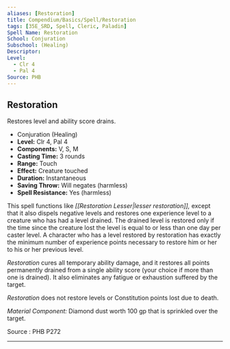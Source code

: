 ```yaml
---
aliases: [Restoration]
title: Compendium/Basics/Spell/Restoration
tags: [35E_SRD, Spell, Cleric, Paladin]
Spell Name: Restoration
School: Conjuration
Subschool: (Healing)
Descriptor: 
Level:
  - Clr 4
  - Pal 4
Source: PHB
---
```



## Restoration

Restores level and ability score drains.

*   Conjuration (Healing)
*   **Level:** Clr 4, Pal 4
*   **Components:** V, S, M
*   **Casting Time:** 3 rounds
*   **Range:** Touch
*   **Effect:** Creature touched
*   **Duration:** Instantaneous
*   **Saving Throw:** Will negates (harmless)
*   **Spell Resistance:** Yes (harmless)

This spell functions like <i>[[Restoration Lesser|lesser restoration]],</i> except that it also dispels negative levels and restores one experience level to a creature who has had a level drained. The drained level is restored only if the time since the creature lost the level is equal to or less than one day per caster level. A character who has a level restored by restoration has exactly the minimum number of experience points necessary to restore him or her to his or her previous level.

<i>Restoration</i> cures all temporary ability damage, and it restores all points permanently drained from a single ability score (your choice if more than one is drained). It also eliminates any fatigue or exhaustion suffered by the target.

<i>Restoration</i> does not restore levels or Constitution points lost due to death.

<i>Material Component:</i> Diamond dust worth 100 gp that is sprinkled over the target.

Source : PHB P272

---
